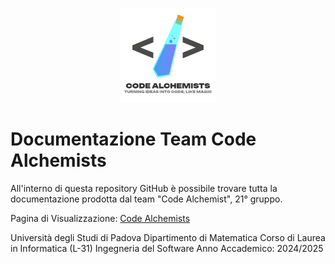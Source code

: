 <p align="center">
  <img alt="Logo del Team: una provetta di laboratorio chimico racchiusa dentro a due parentesi angolari, rappresentanti i tag di programmazione. Sotto il nome del team e il motto: Code Alchemists. Turning ideas into code, like magic" src="Assets/Loghi/Logo-nome-motto.png" width="30%">
</p>

# Documentazione Team Code Alchemists
All'interno di questa repository GitHub è possibile trovare tutta la documentazione prodotta dal team "Code Alchemist", 21° gruppo.

Pagina di Visualizzazione: <a href="https://teamcodealchemists.github.io" target="_blank">Code Alchemists</a>

Università degli Studi di Padova
Dipartimento di Matematica
Corso di Laurea in Informatica (L-31)
Ingegneria del Software
Anno Accademico: 2024/2025
